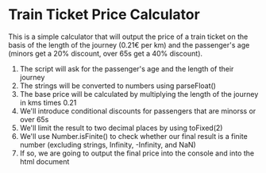 # Train Ticket Price Calculator

This is a simple calculator that will output the price of a train ticket on the basis of the length of the journey (0.21€ per km) and the passenger's age (minors get a 20% discount, over 65s get a 40% discount).

1. The script will ask for the passenger's age and the length of their journey
2. The strings will be converted to numbers using parseFloat()
3. The base price will be calculated by multiplying the length of the journey in kms times 0.21
4. We'll introduce conditional discounts for passengers that are minorss or over 65s
5. We'll limit the result to two decimal places by using toFixed(2)
6. We'll use Number.isFinite() to check whether our final result is a finite number (excluding strings, Infinity, -Infinity, and NaN)
7. If so, we are going to output the final price into the console and into the html document